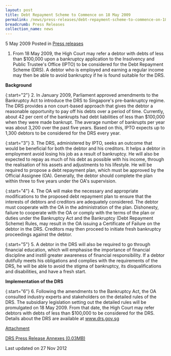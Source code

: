 ```yaml
---
layout: post
title: Debt Repayment Scheme to Commence on 18 May 2009
permalink: /news/press-releases/debt-repayment-scheme-to-commence-on-18-may-2009
breadcrumb: Press Releases
collection_name: news
---
```


5 May 2009 Posted in [Press releases](/news/press-releases)

1. From 18 May 2009, the High Court may refer a debtor with debts of less than $100,000 upon a bankruptcy application to the Insolvency and Public Trustee's Office (IPTO) to be considered for the Debt Repayment Scheme (DRS). A debtor who is employed and earning a regular income may then be able to avoid bankruptcy if he is found suitable for the DRS.

**Background**

{:start="2"}
2. In January 2009, Parliament approved amendments to the Bankruptcy Act to introduce the DRS to Singapore's pre-bankruptcy regime. The DRS provides a non court-based approach that gives the debtor a reasonable opportunity to pay off his debts over a period of time. Currently, about 42 per cent of the bankrupts had debt liabilities of less than $100,000 when they were made bankrupt. The average number of bankrupts per year was about 3,200 over the past five years. Based on this, IPTO expects up to 1,300 debtors to be considered for the DRS every year.

{:start="3"}
3. The DRS, administered by IPTO, seeks an outcome that would be beneficial for both the debtor and his creditors. It helps a debtor in employment avoid losing his job as a result of bankruptcy. He will also be expected to repay as much of his debt as possible with his income, through the realisation of his assets and adjustments to his lifestyle. He will be required to propose a debt repayment plan, which must be approved by the Official Assignee (OA). Generally, the debtor should complete the plan within three to five years under the OA's supervision.

{:start="4"}
4. The OA will make the necessary and appropriate modifications to the proposed debt repayment plan to ensure that the interests of debtors and creditors are adequately considered. The debtor must cooperate with the OA in the administration of the plan. Dishonesty, failure to cooperate with the OA or comply with the terms of the plan or duties under the Bankruptcy Act and the Bankruptcy (Debt Repayment Scheme) Rules, may result in the OA issuing a Certificate of Failure on the debtor in the DRS. Creditors may then proceed to initiate fresh bankruptcy proceedings against the debtor.

{:start="5"}
5. A debtor in the DRS will also be required to go through financial education, which will emphasise the importance of financial discipline and instill greater awareness of financial responsibility. If a debtor dutifully meets his obligations and complies with the requirements of the DRS, he will be able to avoid the stigma of bankruptcy, its disqualifications and disabilities, and have a fresh start.

**Implementation of the DRS**

{:start="6"}
6. Following the amendments to the Bankruptcy Act, the OA consulted industry experts and stakeholders on the detailed rules of the DRS. The subsidiary legislation setting out the detailed rules will be promulgated on 18 May 2009. From that date, the High Court may refer debtors with debts of less than $100,000 to be considered for the DRS. Details about the DRS are available at www.drs.gov.sg

<u>Attachment</u>

[DRS Press Release Annexes (0.03MB)](/files/news/press-releases/2009/05/linkclick022d.pdf)

<p class="right-side-updated">Last updated on 27 Nov 2012</p>


